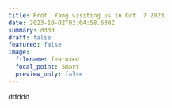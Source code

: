 ```yaml
---
title: Prof. Yang visiting us in Oct. 7 2023
date: 2023-10-02T03:04:58.630Z
summary: d﻿ddd
draft: false
featured: false
image:
  filename: featured
  focal_point: Smart
  preview_only: false
---
```

d﻿dddd